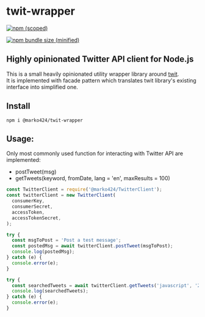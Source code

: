 # twit-wrapper

[![npm (scoped)](https://img.shields.io/npm/v/@marko424/twit-wrapper.svg)](https://www.npmjs.com/package/@marko424/twit-wrapper)

[![npm bundle size (minified)](https://img.shields.io/bundlephobia/min/@marko424/twit-wrapper.svg)](https://www.npmjs.com/package/@marko424/twit-wrapper)

## Highly opinionated Twitter API client for Node.js

This is a small heavily opinionated utility wrapper library around [twit](https://github.com/ttezel/twit).  
It is implemented with facade pattern which translates twit library's existing interface into simplified one.

## Install

```shell
npm i @marko424/twit-wrapper
```

## Usage:

Only most commonly used function for interacting with Twitter API are implemented:

- postTweet(msg)
- getTweets(keyword, fromDate, lang = 'en', maxResults = 100)

```js
const TwitterClient = require('@marko424/TwitterClient');
const twitterClient = new TwitterClient(
  consumerKey,
  consumerSecret,
  accessToken,
  accessTokenSecret,
);

try {
  const msgToPost = 'Post a test message';
  const postedMsg = await twitterClient.postTweet(msgToPost);
  console.log(postedMsg);
} catch (e) {
  console.error(e);
}

try {
  const searchedTweets = await twitterClient.getTweets('javascript', '2017-01-01');
  console.log(searchedTweets);
} catch (e) {
  console.error(e);
}
```
